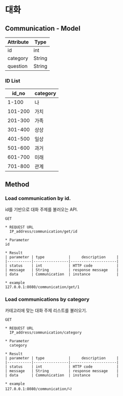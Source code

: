 
# 대화

## Communication - Model
| Attribute | Type   |
|-----------|--------|
| id        | int    |
| category  | String |
| question  | String |

### ID List
| id_no   | category |
|---------|----------|
| 1-100   | 나        |
| 101-200 | 가치       |
| 201-300 | 가족       |
| 301-400 | 상상       |
| 401-500 | 일상       |
| 501-600 | 과거       |
| 601-700 | 미래       |
| 701-800 | 관계       |

## Method
### Load communication by id.
id를 기반으로 대화 주제를 불러오는 API.
    
    GET 
    
    * REQUEST URL
      IP_address/communication/get/id

    * Parameter
    id

    * Result
    | parameter | type           |     description     |
    |-----------|----------------|---------------------|
    | status    | int            | HTTP code           |
    | message   | String         | response message    |
    | data      | Communication  | instance            |

    * example
    127.0.0.1:8080/communication/get/1

### Load communications by category
카테고리에 맞는 대화 주제 리스트를 불러오기.


    GET 
    
    * REQUEST URL
      IP_address/communication/category

    * Parameter
      category

    * Result
    | parameter | type           |     description     |
    |-----------|----------------|---------------------|
    | status    | int            | HTTP code           |
    | message   | String         | response message    |
    | data      | Communication  | instance            |

    * example
    127.0.0.1:8080/communication/나